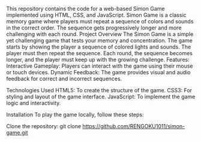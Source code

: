 This repository contains the code for a web-based Simon Game implemented using HTML, CSS, and JavaScript. Simon Game is a classic memory game where players must repeat a sequence of colors and sounds in the correct order. The sequence gets progressively longer and more challenging with each round.
Project Overview
The Simon Game is a simple yet challenging game that tests your memory and concentration. The game starts by showing the player a sequence of colored lights and sounds. The player must then repeat the sequence. Each round, the sequence becomes longer, and the player must keep up with the growing challenge.
Features:
Interactive Gameplay: Players can interact with the game using their mouse or touch devices.
Dynamic Feedback: The game provides visual and audio feedback for correct and incorrect sequences.

Technologies Used
HTML5: To create the structure of the game.
CSS3: For styling and layout of the game interface.
JavaScript: To implement the game logic and interactivity.

Installation
To play the game locally, follow these steps:

Clone the repository:
git clone https://github.com/RENGOKU1011/simon-game.git

